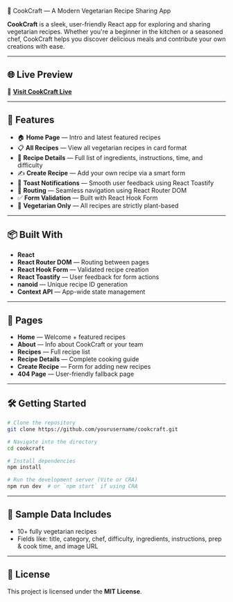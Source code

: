 🍳 CookCraft — A Modern Vegetarian Recipe Sharing App

**CookCraft** is a sleek, user-friendly React app for exploring and sharing vegetarian recipes. Whether you're a beginner in the kitchen or a seasoned chef, CookCraft helps you discover delicious meals and contribute your own creations with ease.

---

## 🌐 Live Preview

🔗 [**Visit CookCraft Live**](https://cookcraftbyjay.netlify.app/)

---

## 🌟 Features

- 🏠 **Home Page** — Intro and latest featured recipes  
- 📋 **All Recipes** — View all vegetarian recipes in card format  
- 📖 **Recipe Details** — Full list of ingredients, instructions, time, and difficulty  
- ✍️ **Create Recipe** — Add your own recipe via a smart form  
- 📢 **Toast Notifications** — Smooth user feedback using React Toastify  
- 🔄 **Routing** — Seamless navigation using React Router DOM  
- ✅ **Form Validation** — Built with React Hook Form  
- 🥬 **Vegetarian Only** — All recipes are strictly plant-based

---

## 📦 Built With

- **React**  
- **React Router DOM** — Routing between pages  
- **React Hook Form** — Validated recipe creation  
- **React Toastify** — User feedback for form actions  
- **nanoid** — Unique recipe ID generation  
- **Context API** — App-wide state management

---

## 📄 Pages

- **Home** — Welcome + featured recipes  
- **About** — Info about CookCraft or your team  
- **Recipes** — Full recipe list  
- **Recipe Details** — Complete cooking guide  
- **Create Recipe** — Form for adding new recipes  
- **404 Page** — User-friendly fallback page

---

## 🛠️ Getting Started

```bash
# Clone the repository
git clone https://github.com/yourusername/cookcraft.git

# Navigate into the directory
cd cookcraft

# Install dependencies
npm install

# Run the development server (Vite or CRA)
npm run dev  # or `npm start` if using CRA
```

---

## 🧪 Sample Data Includes

- 10+ fully vegetarian recipes
- Fields like: title, category, chef, difficulty, ingredients, instructions, prep & cook time, and image URL

---

## 📄 License

This project is licensed under the **MIT License**.